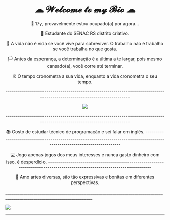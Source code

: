 <h1 style="text-align: center;"> ☁ 𝓦𝓮𝓵𝓬𝓸𝓶𝓮 𝓽𝓸 𝓶𝔂 𝓑𝓲𝓸 ☁ </h1>
<div id=biog>
<p align="center">💖 17y, provavelmente estou ocupado(a) por agora... </p>

<p align="center">📌 Estudante do SENAC RS distrito criativo.</p>

<p align="center">🌆 A vida não é vida se você vive para sobreviver. O trabalho não é trabalho se você trabalha no que gosta.</p>

<p align="center">🏳️ Antes da esperança, a determinação é a última a te largar, pois mesmo cansado(a), você corre até terminar.</p>

<p align="center">⏰ O tempo cronometra a sua vida, enquanto a vida cronometra o seu tempo. </p>
</div>
<p align="center">--------------------------------------------------------------------------------------------------------------------------</p>
<p align="center">
<img src="https://64.media.tumblr.com/273e48159243483a123f127ed79656d1/88844ae8be4d1091-9c/s540x810/739d22f7e20649a0694419eaa39a0f9b4c5bac59.gifv">
</p>
<p align="center">--------------------------------------------------------------------------------------------------------------------------</p>
<p align="center">📚 Gosto de estudar técnico de programação e sei falar em inglês.
--------------------------------------------------------------------------------------------------------------------------</p>
<p align="center">💻 Jogo apenas jogos dos meus interesses e nunca gasto dinheiro com isso, é desperdício.
--------------------------------------------------------------------------------------------------------------------------</p>
<p align="center">🎨 Amo artes diversas, são tão expressivas e bonitas em diferentes perspectivas.</p>
_________________________________________________________________________________________________________________________</p>
<img src="https://media1.tenor.com/m/YjJDRk4dXK0AAAAC/anime-frieren.gif" align="center">


__________________________________________________________________________________________________________________________




